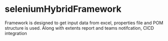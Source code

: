 # seleniumHybridFramework
Framework is designed to  get input data from excel, properties file and POM structure is used. Along with extents report and teams notifcation,  CICD integration
